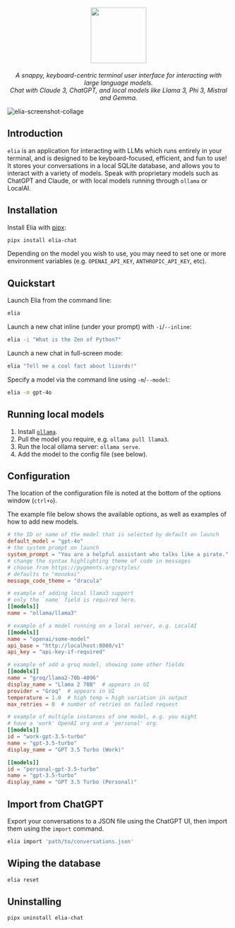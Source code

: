 <h1 align="center">
    <img src="https://github.com/darrenburns/elia/assets/5740731/4037b91a-1ad8-4d5b-884d-b3f1b495acf4" width="126px">
</h1>
<p align="center">
  <i align="center">A snappy, keyboard-centric terminal user interface for interacting with large language models.</i><br>
  <i align="center">Chat with Claude 3, ChatGPT, and local models like Llama 3, Phi 3, Mistral and Gemma.</i>
</p>

![elia-screenshot-collage](https://github.com/darrenburns/elia/assets/5740731/75f8563f-ce1a-4c9c-98c0-1bd1f7010814)

## Introduction

`elia` is an application for interacting with LLMs which runs entirely in your terminal, and is designed to be keyboard-focused, efficient, and fun to use!
It stores your conversations in a local SQLite database, and allows you to interact with a variety of models.
Speak with proprietary models such as ChatGPT and Claude, or with local models running through `ollama` or LocalAI.

## Installation

Install Elia with [pipx](https://github.com/pypa/pipx):

```bash
pipx install elia-chat
```

Depending on the model you wish to use, you may need to set one or more environment variables (e.g. `OPENAI_API_KEY`, `ANTHROPIC_API_KEY`, etc).

## Quickstart

Launch Elia from the command line:

```bash
elia
```

Launch a new chat inline (under your prompt) with `-i`/`--inline`:

```bash
elia -i "What is the Zen of Python?"
```

Launch a new chat in full-screen mode:

```bash
elia "Tell me a cool fact about lizards!"
```

Specify a model via the command line using `-m`/`--model`:

```bash
elia -m gpt-4o
```

## Running local models

1. Install [`ollama`](https://github.com/ollama/ollama).
2. Pull the model you require, e.g. `ollama pull llama3`.
3. Run the local ollama server: `ollama serve`.
4. Add the model to the config file (see below).

## Configuration

The location of the configuration file is noted at the bottom of
the options window (`ctrl+o`).

The example file below shows the available options, as well as examples of how to add new models.

```toml
# the ID or name of the model that is selected by default on launch
default_model = "gpt-4o"
# the system prompt on launch
system_prompt = "You are a helpful assistant who talks like a pirate."
# change the syntax highlighting theme of code in messages
# choose from https://pygments.org/styles/
# defaults to "monokai"
message_code_theme = "dracula"

# example of adding local llama3 support
# only the `name` field is required here.
[[models]]
name = "ollama/llama3"

# example of a model running on a local server, e.g. LocalAI
[[models]]
name = "openai/some-model"
api_base = "http://localhost:8080/v1"
api_key = "api-key-if-required"

# example of add a groq model, showing some other fields
[[models]]
name = "groq/llama2-70b-4096"
display_name = "Llama 2 70B"  # appears in UI
provider = "Groq"  # appears in UI
temperature = 1.0  # high temp = high variation in output
max_retries = 0  # number of retries on failed request

# example of multiple instances of one model, e.g. you might
# have a 'work' OpenAI org and a 'personal' org.
[[models]]
id = "work-gpt-3.5-turbo"
name = "gpt-3.5-turbo"
display_name = "GPT 3.5 Turbo (Work)"

[[models]]
id = "personal-gpt-3.5-turbo"
name = "gpt-3.5-turbo"
display_name = "GPT 3.5 Turbo (Personal)"
```

## Import from ChatGPT

Export your conversations to a JSON file using the ChatGPT UI, then import them using the `import` command.

```bash
elia import 'path/to/conversations.json'
```

## Wiping the database

```bash
elia reset
```

## Uninstalling

```bash
pipx uninstall elia-chat
```
